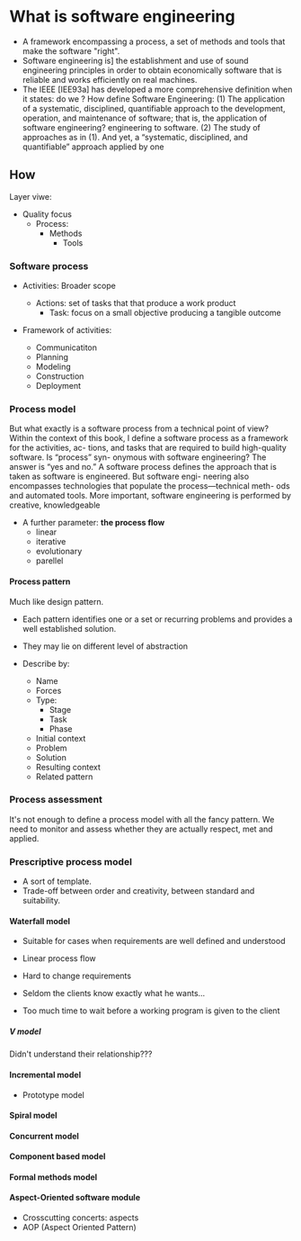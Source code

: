 
# What is software engineering

* A framework encompassing a process, a set of methods and tools that make the
  software "right".
* Software engineering is] the establishment and use of sound engineering
  principles in order to obtain economically software that is reliable and works
  efficiently on real machines.
* The IEEE [IEE93a] has developed a more comprehensive definition when it
  states: do we ? How define Software Engineering: (1) The application of a
  systematic, disciplined, quantifiable approach to the development, operation,
  and maintenance of software; that is, the application of software engineering?
  engineering to software. (2) The study of approaches as in (1).  And yet, a
  “systematic, disciplined, and quantifiable” approach applied by one

## How

Layer viwe:

* Quality focus
  * Process: 
    * Methods
      * Tools

### Software process

* Activities: Broader scope
  * Actions: set of tasks that that produce a work product
    * Task: focus on a small objective producing a tangible outcome

* Framework of activities:
  * Communicatiton
  * Planning
  * Modeling
  * Construction
  * Deployment

### Process model

But what exactly is a software process from a technical point of view? Within
the context of this book, I define a software process as a framework for the
activities, ac- tions, and tasks that are required to build high-quality
software. Is “process” syn- onymous with software engineering? The answer is
“yes and no.” A software process defines the approach that is taken as software
is engineered. But software engi- neering also encompasses technologies that
populate the process—technical meth- ods and automated tools.  More important,
software engineering is performed by creative, knowledgeable

* A further parameter: **the process flow**
  * linear
  * iterative
  * evolutionary
  * parellel

#### Process pattern

Much like design pattern.

* Each pattern identifies one or a set or recurring problems and provides a well
  established solution.

* They may lie on different level of abstraction

* Describe by:
  * Name
  * Forces
  * Type:
    * Stage
    * Task
    * Phase
  * Initial context
  * Problem
  * Solution
  * Resulting context
  * Related pattern

### Process assessment

It's not enough to define a process model with all the fancy pattern.
We need to monitor and assess whether they are actually respect, met and applied.


### Prescriptive process model

* A sort of template.
* Trade-off between order and creativity, between standard and suitability.

#### Waterfall model

* Suitable for cases when requirements are well defined and understood
* Linear process flow

* Hard to change requirements
* Seldom the clients know exactly what he wants...
* Too much time to wait before a working program is given to the client

##### V model

Didn't understand their relationship???

#### Incremental model

* Prototype model

#### Spiral model

#### Concurrent model

#### Component based model

#### Formal methods model

#### Aspect-Oriented software module

* Crosscutting concerts: aspects
* AOP (Aspect Oriented Pattern)
